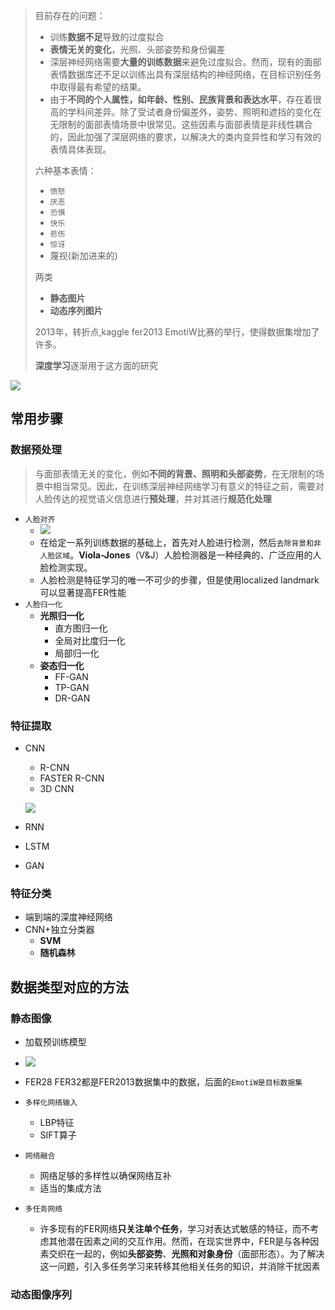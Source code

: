 > 目前存在的问题：
>
> + 训练**数据不足**导致的过度拟合
> + **表情无关的变化**，光照、头部姿势和身份偏差
> + 深层神经网络需要**大量的训练数据**来避免过度拟合。然而，现有的面部表情数据库还不足以训练出具有深层结构的神经网络，在目标识别任务中取得最有希望的结果。
> + 由于**不同的个人属性，如年龄、性别、民族背景和表达水平**，存在着很高的学科间差异。除了受试者身份偏差外，姿势、照明和遮挡的变化在无限制的面部表情场景中很常见。这些因素与面部表情是非线性耦合的，因此加强了深层网络的要求，以解决大的类内变异性和学习有效的表情具体表现。
>
> 六种基本表情：
>
> + `愤怒`
> + `厌恶`
> + `恐惧`
> + `快乐`
> + `悲伤`
> + `惊讶`
> + 蔑视(新加进来的)
>
> 两类
>
> + **静态图片**
> + **动态序列图片**
>
> 2013年，转折点,kaggle fer2013 EmotiW比赛的举行，使得数据集增加了许多。
>
> **深度学习**逐渐用于这方面的研究

![](https://pic.downk.cc/item/5f13896314195aa594ab42f6.png)

## 常用步骤

### 数据预处理

> 与面部表情无关的变化，例如**不同的背景、照明和头部姿势**，在无限制的场景中相当常见。因此，在训练深层神经网络学习有意义的特征之前，需要对人脸传达的视觉语义信息进行**预处理**，并对其进行**规范化处理**

+ `人脸对齐`
  + ![](https://pic.downk.cc/item/5f138b1e14195aa594aba5c3.png)
  + 在给定一系列训练数据的基础上，首先对人脸进行检测，然后`去除背景和非人脸区域`。**Viola-Jones**（V&J）人脸检测器是一种经典的、广泛应用的人脸检测实现。
  + 人脸检测是特征学习的唯一不可少的步骤，但是使用localized landmark可以显著提高FER性能
+ `人脸归一化`
  + **光照归一化**
    + 直方图归一化
    + 全局对比度归一化
    + 局部归一化
  + **姿态归一化**
    + FF-GAN
    + TP-GAN
    + DR-GAN

### 特征提取

+ CNN
  + R-CNN
  + FASTER R-CNN
  + 3D CNN
  
  ![](https://pic.downk.cc/item/5f17871314195aa5941b1468.png)
+ RNN

+ LSTM

+ GAN

### 特征分类

+ 端到端的深度神经网络
+ CNN+独立分类器
  + **SVM**
  + **随机森林**

## 数据类型对应的方法

### 静态图像

+ 加载预训练模型
+ ![](https://pic.downk.cc/item/5f13967414195aa594ada8f1.png)

+ FER28 FER32都是FER2013数据集中的数据，后面的`EmotiW是目标数据集`
+ `多样化网络输入`
  + LBP特征
  + SIFT算子
+ `网络融合`
  + 网络足够的多样性以确保网络互补
  + 适当的集成方法
+ `多任务网络`
  + 许多现有的FER网络**只关注单个任务**，学习对表达式敏感的特征，而不考虑其他潜在因素之间的交互作用。然而，在现实世界中，FER是与各种因素交织在一起的，例如**头部姿势**、**光照和对象身份**（面部形态）。为了解决这一问题，引入多任务学习来转移其他相关任务的知识，并消除干扰因素

### 动态图像序列





